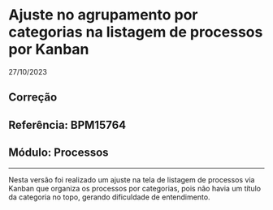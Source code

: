 # Ajuste no agrupamento por categorias na listagem de processos por Kanban
27/10/2023
## Correção
## Referência: BPM15764
## Módulo: Processos
***

Nesta versão foi realizado um ajuste na tela de listagem de processos via Kanban que organiza os processos por categorias, pois não havia um título da categoria no topo, gerando dificuldade de entendimento.